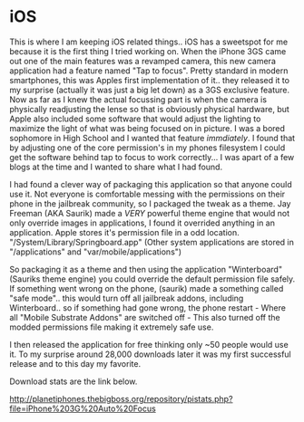 iOS
===

This is where I am keeping iOS related things.. iOS has a sweetspot for me because it is the first thing I tried working on. When the iPhone 3GS came out one of the main features was a revamped camera, this new camera application had a feature named "Tap to focus". Pretty standard in modern smartphones, this was Apples first implementation of it.. they released it to my surprise (actually it was just a big let down) as a 3GS exclusive feature. Now as far as I knew the actual focussing part is when the camera is physically readjusting the lense so that is obviously physical hardware, but Apple also included some software that would adjust the lighting to maximize the light of what was being focused on in picture. I was a bored sophomore in High School and I wanted that feature *immdiately*. I found that by adjusting one of the core permission's in my phones filesystem I could get the software behind tap to focus to work correctly... I was apart of a few blogs at the time and I wanted to share what I had found.

I had found a clever way of packaging this application so that anyone could use it. Not everyone is comfortable messing with the permissions on their phone in the jailbreak community, so I packaged the tweak as a theme. Jay Freeman (AKA Saurik) made a *VERY* powerful theme engine that would not only override images in applications, I found it overrided anything in an application. Apple stores it's permission file in a odd location. "/System/Library/Springboard.app" (Other system applications are stored in "/applications" and "var/mobile/applications")

So packaging it as a theme and then using the application "Winterboard" (Sauriks theme engine) you could override the default permission file safely. If something went wrong on the phone, (saurik) made  a something called "safe mode".. this would turn off all jailbreak addons, including Winterboard.. so if something had gone wrong, the phone restart - Where all "Mobile Substrate Addons" are switched off - This also turned off the modded permissions file making it extremely safe use.

I then released the application for free thinking only ~50 people would use it. To my surprise around 28,000 downloads later it was my first successful release and to this day my favorite.

Download stats are the link below.

http://planetiphones.thebigboss.org/repository/pistats.php?file=iPhone%203G%20Auto%20Focus
